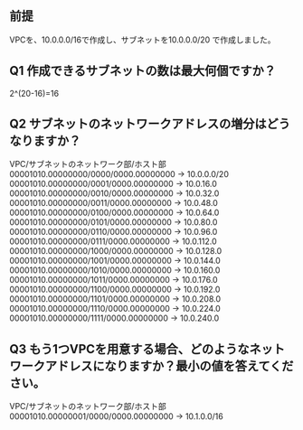 ## 前提
VPCを、10.0.0.0/16で作成し、サブネットを10.0.0.0/20 で作成しました。

## Q1 作成できるサブネットの数は最大何個ですか？
2^(20-16)=16

## Q2 サブネットのネットワークアドレスの増分はどうなりますか？
VPC/サブネットのネットワーク部/ホスト部 
00001010.00000000/0000/0000.00000000 → 10.0.0.0/20
00001010.00000000/0001/0000.00000000 → 10.0.16.0
00001010.00000000/0010/0000.00000000 → 10.0.32.0
00001010.00000000/0011/0000.00000000 → 10.0.48.0
00001010.00000000/0100/0000.00000000 → 10.0.64.0
00001010.00000000/0101/0000.00000000 → 10.0.80.0
00001010.00000000/0110/0000.00000000 → 10.0.96.0
00001010.00000000/0111/0000.00000000 → 10.0.112.0
00001010.00000000/1000/0000.00000000 → 10.0.128.0
00001010.00000000/1001/0000.00000000 → 10.0.144.0
00001010.00000000/1010/0000.00000000 → 10.0.160.0
00001010.00000000/1011/0000.00000000 → 10.0.176.0
00001010.00000000/1100/0000.00000000 → 10.0.192.0
00001010.00000000/1101/0000.00000000 → 10.0.208.0
00001010.00000000/1110/0000.00000000 → 10.0.224.0
00001010.00000000/1111/0000.00000000 → 10.0.240.0

## Q3 もう1つVPCを用意する場合、どのようなネットワークアドレスになりますか？最小の値を答えてください。
VPC/サブネットのネットワーク部/ホスト部 
00001010.00000001/0000/0000.00000000 → 10.1.0.0/16
